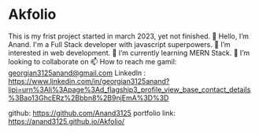 # Akfolio
This is my frist project started in march 2023, yet not finished. 👋 Hello, I’m Anand. I'm a Full Stack developer with javascript superpowers. 👀 I’m interested in web development. 🌱 I’m currently learning MERN Stack. 💞️ I’m looking to collaborate on 📫 How to reach me gamil: georgian3125anand@gmail.com Linkedln : https://www.linkedin.com/in/georgian3125anand?lipi=urn%3Ali%3Apage%3Ad_flagship3_profile_view_base_contact_details%3Bao13GhcERz%2Bbbn8%2B9njEmA%3D%3D

github: https://github.com/Anand3125
portfolio link: https://anand3125.github.io/Akfolio/

